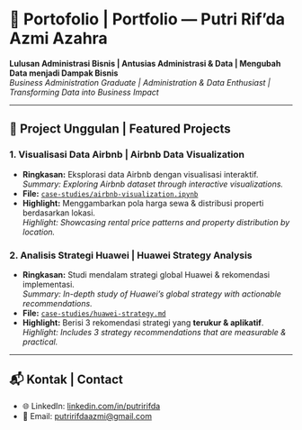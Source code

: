 # 📂 Portofolio | Portfolio — Putri Rif’da Azmi Azahra

**Lulusan Administrasi Bisnis | Antusias Administrasi & Data | Mengubah Data menjadi Dampak Bisnis**  
*Business Administration Graduate | Administration & Data Enthusiast | Transforming Data into Business Impact*  

---

## 🌟 Project Unggulan | Featured Projects

### 1. Visualisasi Data Airbnb | Airbnb Data Visualization
- **Ringkasan:** Eksplorasi data Airbnb dengan visualisasi interaktif.  
  *Summary: Exploring Airbnb dataset through interactive visualizations.*  
- **File:** [`case-studies/airbnb-visualization.ipynb`](./case-studies/airbnb-visualization.ipynb)  
- **Highlight:** Menggambarkan pola harga sewa & distribusi properti berdasarkan lokasi.  
  *Highlight: Showcasing rental price patterns and property distribution by location.*  

### 2. Analisis Strategi Huawei | Huawei Strategy Analysis
- **Ringkasan:** Studi mendalam strategi global Huawei & rekomendasi implementasi.  
  *Summary: In-depth study of Huawei’s global strategy with actionable recommendations.*  
- **File:** [`case-studies/huawei-strategy.md`](./case-studies/huawei-strategy.md)  
- **Highlight:** Berisi 3 rekomendasi strategi yang **terukur & aplikatif**.  
  *Highlight: Includes 3 strategy recommendations that are measurable & practical.*  

---

## 📬 Kontak | Contact
- 🌐 LinkedIn: [linkedin.com/in/putririfda](https://linkedin.com/in/putririfda)  
- 📧 Email: putririfdaazmi@gmail.com  
